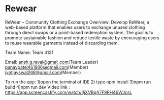 # Rewear
ReWear – Community Clothing Exchange
Overview:
Develop ReWear, a web-based platform that enables users to exchange unused clothing
through direct swaps or a point-based redemption system. The goal is to promote sustainable
fashion and reduce textile waste by encouraging users to reuse wearable garments instead of discarding them.

Team Name: Team 4121

Email: ansh.g.raval@gmail.com(Team Leader)
       panavpatel461906@gmail.com(Member)
       jyotjayswal268@gmail.com(Member)

To run the app:
1)open the terminal of IDE
2) type npm install
3)npm run build
4)npm run dev
Video link : https://app.screencastify.com/watch/IIjXVBqA7F9RH46WJcsL
